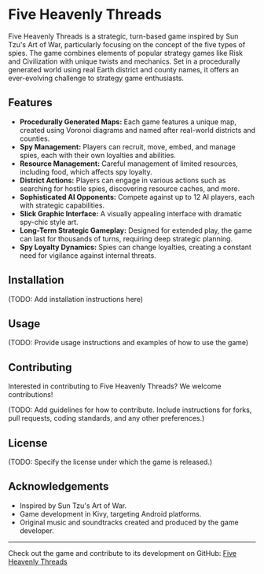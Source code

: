 # Five Heavenly Threads

Five Heavenly Threads is a strategic, turn-based game inspired by Sun Tzu's Art of War, particularly focusing on the concept of the five types of spies. The game combines elements of popular strategy games like Risk and Civilization with unique twists and mechanics. Set in a procedurally generated world using real Earth district and county names, it offers an ever-evolving challenge to strategy game enthusiasts.

## Features

- **Procedurally Generated Maps:** Each game features a unique map, created using Voronoi diagrams and named after real-world districts and counties.
- **Spy Management:** Players can recruit, move, embed, and manage spies, each with their own loyalties and abilities.
- **Resource Management:** Careful management of limited resources, including food, which affects spy loyalty.
- **District Actions:** Players can engage in various actions such as searching for hostile spies, discovering resource caches, and more.
- **Sophisticated AI Opponents:** Compete against up to 12 AI players, each with strategic capabilities.
- **Slick Graphic Interface:** A visually appealing interface with dramatic spy-chic style art.
- **Long-Term Strategic Gameplay:** Designed for extended play, the game can last for thousands of turns, requiring deep strategic planning.
- **Spy Loyalty Dynamics:** Spies can change loyalties, creating a constant need for vigilance against internal threats.

## Installation

(TODO: Add installation instructions here)

## Usage

(TODO: Provide usage instructions and examples of how to use the game)

## Contributing

Interested in contributing to Five Heavenly Threads? We welcome contributions!

(TODO: Add guidelines for how to contribute. Include instructions for forks, pull requests, coding standards, and any other preferences.)

## License

(TODO: Specify the license under which the game is released.)

## Acknowledgements

- Inspired by Sun Tzu's Art of War.
- Game development in Kivy, targeting Android platforms.
- Original music and soundtracks created and produced by the game developer.

---

Check out the game and contribute to its development on GitHub: [Five Heavenly Threads](https://github.com/primalfunk/fivethreads.git)